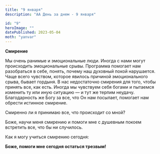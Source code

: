 ```yaml
---
title: "9 января"
description: "АА День за днем - 9 января"

id: "9"
heroImage: ""
datePublished: 2023-05-04
moth: "yanvar"
---
```


**Смирение**

Мы очень ранимые и эмоциональные люди. Иногда с нами могут происходить
эмоциональные срывы. Программа помогает нам разобраться в себе, понять, почему
наш духовный покой нарушается. Чаще всего чувством, которое явилось причиной
эмоционального срыва, бывает гордыня. В нас недостаточно смирения для того,
чтобы принять все, как есть. Иногда мы чувствуем себя богами и пытаемся
изменить ту или иную ситуацию — и тут же терпим неудачу. Благодарность же Богу
за все, что Он нам посылает, помогает нам обрести истинное смирение.

Смиренно ли я принимаю все, что происходит со мной?

Боже, научи меня смирению и помоги мне с душевным покоем встретить все, что бы
ни случилось.

Как я могу учиться смирению сегодня:

**Боже, помоги мне сегодня остаться трезвым!**
